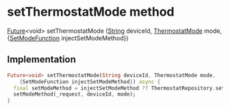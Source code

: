 


# setThermostatMode method








[Future](https://api.flutter.dev/flutter/dart-async/Future-class.html)&lt;void> setThermostatMode
([String](https://api.flutter.dev/flutter/dart-core/String-class.html) deviceId, [ThermostatMode](https://pub.dev/documentation/yonomi_platform_sdk/1.0.5/graphql_devices_thermostat_thermostat_queries.graphql/ThermostatMode-class.html) mode, {[SetModeFunction](../../providers_thermostat_provider/SetModeFunction.md) injectSetModeMethod})








## Implementation

```dart
Future<void> setThermostatMode(String deviceId, ThermostatMode mode,
    {SetModeFunction injectSetModeMethod}) async {
  final setModeMethod = injectSetModeMethod ?? ThermostatRepository.setMode;
  setModeMethod(_request, deviceId, mode);
}
```







